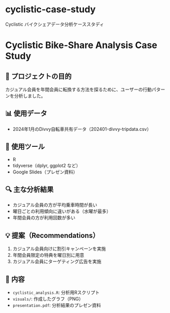 # cyclistic-case-study
Cyclistic バイクシェアデータ分析ケーススタディ
# Cyclistic Bike-Share Analysis Case Study

## 📌 プロジェクトの目的
カジュアル会員を年間会員に転換する方法を探るために、ユーザーの行動パターンを分析しました。

## 📊 使用データ
- 2024年1月のDivvy自転車共有データ（202401-divvy-tripdata.csv）

## 🔧 使用ツール
- R
- tidyverse（dplyr, ggplot2 など）
- Google Slides（プレゼン資料）

## 🔍 主な分析結果
- カジュアル会員の方が平均乗車時間が長い
- 曜日ごとの利用傾向に違いがある（水曜が最多）
- 年間会員の方が利用回数が多い

## 💡 提案（Recommendations）
1. カジュアル会員向けに割引キャンペーンを実施
2. 年間会員限定の特典を曜日別に用意
3. カジュアル会員にターゲティング広告を実施

## 📁 内容
- `cyclistic_analysis.R`: 分析用Rスクリプト
- `visuals/`: 作成したグラフ（PNG）
- `presentation.pdf`: 分析結果のプレゼン資料
